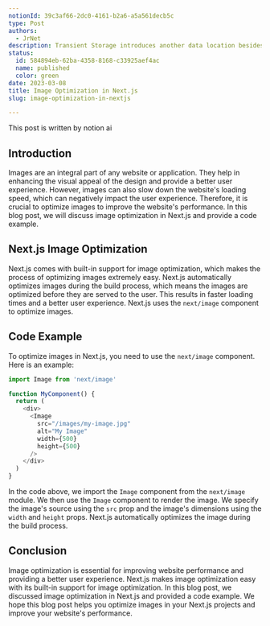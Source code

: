 ```yaml
---
notionId: 39c3af66-2dc0-4161-b2a6-a5a561decb5c
type: Post
authors:
  - JrNet
description: Transient Storage introduces another data location besides 
status:
  id: 584894eb-62ba-4358-8168-c33925aef4ac
  name: published
  color: green
date: 2023-03-08
title: Image Optimization in Next.js
slug: image-optimization-in-nextjs

---
```


This post is written by notion ai


## Introduction


Images are an integral part of any website or application. They help in enhancing the visual appeal of the design and provide a better user experience. However, images can also slow down the website's loading speed, which can negatively impact the user experience. Therefore, it is crucial to optimize images to improve the website's performance. In this blog post, we will discuss image optimization in Next.js and provide a code example.


## Next.js Image Optimization


Next.js comes with built-in support for image optimization, which makes the process of optimizing images extremely easy. Next.js automatically optimizes images during the build process, which means the images are optimized before they are served to the user. This results in faster loading times and a better user experience. Next.js uses the `next/image` component to optimize images.


## Code Example


To optimize images in Next.js, you need to use the `next/image` component. Here is an example:


```javascript
import Image from 'next/image'

function MyComponent() {
  return (
    <div>
      <Image
        src="/images/my-image.jpg"
        alt="My Image"
        width={500}
        height={500}
      />
    </div>
  )
}
```


In the code above, we import the `Image` component from the `next/image` module. We then use the `Image` component to render the image. We specify the image's source using the `src` prop and the image's dimensions using the `width` and `height` props. Next.js automatically optimizes the image during the build process.


## Conclusion


Image optimization is essential for improving website performance and providing a better user experience. Next.js makes image optimization easy with its built-in support for image optimization. In this blog post, we discussed image optimization in Next.js and provided a code example. We hope this blog post helps you optimize images in your Next.js projects and improve your website's performance.

